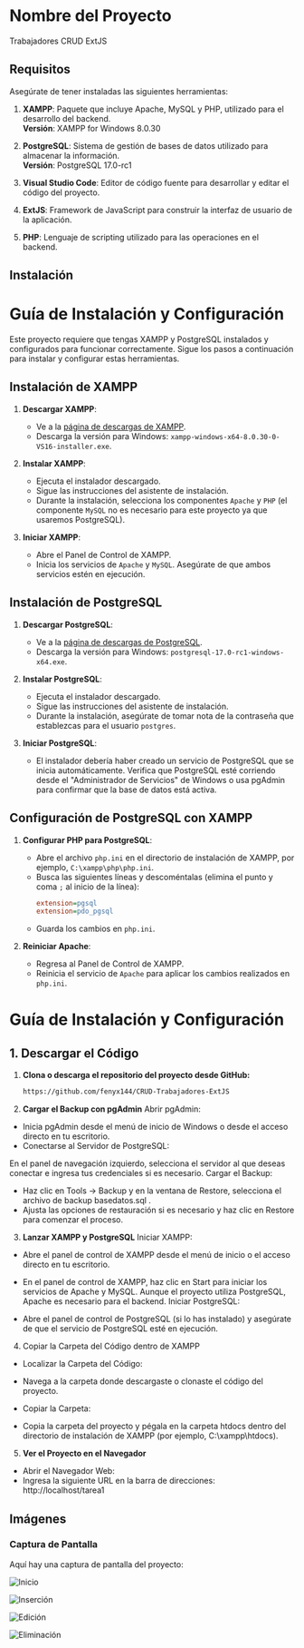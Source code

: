# Nombre del Proyecto

Trabajadores CRUD ExtJS
## Requisitos

Asegúrate de tener instaladas las siguientes herramientas:

1. **XAMPP**: Paquete que incluye Apache, MySQL y PHP, utilizado para el desarrollo del backend.  
  **Versión**: XAMPP for Windows 8.0.30
  
2. **PostgreSQL**: Sistema de gestión de bases de datos utilizado para almacenar la información.  
  **Versión**: PostgreSQL 17.0-rc1

3. **Visual Studio Code**: Editor de código fuente para desarrollar y editar el código del proyecto.

4. **ExtJS**: Framework de JavaScript para construir la interfaz de usuario de la aplicación.

5. **PHP**: Lenguaje de scripting utilizado para las operaciones en el backend.


## Instalación
# Guía de Instalación y Configuración

Este proyecto requiere que tengas XAMPP y PostgreSQL instalados y configurados para funcionar correctamente. Sigue los pasos a continuación para instalar y configurar estas herramientas.

## Instalación de XAMPP

1. **Descargar XAMPP**:
   - Ve a la [página de descargas de XAMPP](https://www.apachefriends.org/index.html).
   - Descarga la versión para Windows: `xampp-windows-x64-8.0.30-0-VS16-installer.exe`.

2. **Instalar XAMPP**:
   - Ejecuta el instalador descargado.
   - Sigue las instrucciones del asistente de instalación.
   - Durante la instalación, selecciona los componentes `Apache` y `PHP` (el componente `MySQL` no es necesario para este proyecto ya que usaremos PostgreSQL).

3. **Iniciar XAMPP**:
   - Abre el Panel de Control de XAMPP.
   - Inicia los servicios de `Apache` y `MySQL`. Asegúrate de que ambos servicios estén en ejecución.

## Instalación de PostgreSQL

1. **Descargar PostgreSQL**:
   - Ve a la [página de descargas de PostgreSQL](https://www.postgresql.org/download/windows/).
   - Descarga la versión para Windows: `postgresql-17.0-rc1-windows-x64.exe`.

2. **Instalar PostgreSQL**:
   - Ejecuta el instalador descargado.
   - Sigue las instrucciones del asistente de instalación.
   - Durante la instalación, asegúrate de tomar nota de la contraseña que establezcas para el usuario `postgres`.

3. **Iniciar PostgreSQL**:
   - El instalador debería haber creado un servicio de PostgreSQL que se inicia automáticamente. Verifica que PostgreSQL esté corriendo desde el "Administrador de Servicios" de Windows o usa pgAdmin para confirmar que la base de datos está activa.

## Configuración de PostgreSQL con XAMPP

1. **Configurar PHP para PostgreSQL**:
   - Abre el archivo `php.ini` en el directorio de instalación de XAMPP, por ejemplo, `C:\xampp\php\php.ini`.
   - Busca las siguientes líneas y descoméntalas (elimina el punto y coma `;` al inicio de la línea):
     ```ini
     extension=pgsql
     extension=pdo_pgsql
     ```
   - Guarda los cambios en `php.ini`.

2. **Reiniciar Apache**:
   - Regresa al Panel de Control de XAMPP.
   - Reinicia el servicio de `Apache` para aplicar los cambios realizados en `php.ini`.
# Guía de Instalación y Configuración

## 1. Descargar el Código

1. **Clona o descarga el repositorio del proyecto desde GitHub:**
   ```bash
   https://github.com/fenyx144/CRUD-Trabajadores-ExtJS
2. **Cargar el Backup con pgAdmin**
Abrir pgAdmin:

- Inicia pgAdmin desde el menú de inicio de Windows o desde el acceso directo en tu escritorio.
- Conectarse al Servidor de PostgreSQL:

En el panel de navegación izquierdo, selecciona el servidor al que deseas conectar e ingresa tus credenciales si es necesario.
Cargar el Backup:

- Haz clic en Tools -> Backup y en la ventana de Restore, selecciona el archivo de backup basedatos.sql .
- Ajusta las opciones de restauración si es necesario y haz clic en Restore para comenzar el proceso.
3. **Lanzar XAMPP y PostgreSQL**
 Iniciar XAMPP:

- Abre el panel de control de XAMPP desde el menú de inicio o el acceso directo en tu escritorio.
- En el panel de control de XAMPP, haz clic en Start para iniciar los servicios de Apache y MySQL. Aunque el proyecto utiliza PostgreSQL, Apache es necesario para el backend.
Iniciar PostgreSQL:

- Abre el panel de control de PostgreSQL (si lo has instalado) y asegúrate de que el servicio de PostgreSQL esté en ejecución.
4. Copiar la Carpeta del Código dentro de XAMPP
- Localizar la Carpeta del Código:

- Navega a la carpeta donde descargaste o clonaste el código del proyecto.
- Copiar la Carpeta:

- Copia la carpeta del proyecto y pégala en la carpeta htdocs dentro del directorio de instalación de XAMPP (por ejemplo, C:\xampp\htdocs\).
5. **Ver el Proyecto en el Navegador**
- Abrir el Navegador Web:
- Ingresa la siguiente URL en la barra de direcciones: http://localhost/tarea1
## Imágenes

### Captura de Pantalla

Aquí hay una captura de pantalla del proyecto:

![Inicio](images/Captura1.png)

![Inserción](images/Captura2.png)

![Edición](images/Captura3.png)

![Eliminación](images/Captura4.png)
